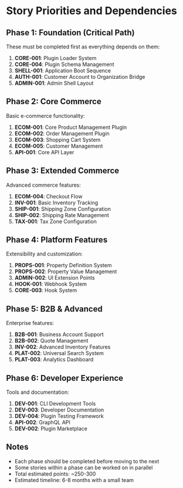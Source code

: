 # Story Priorities and Dependencies

## Phase 1: Foundation (Critical Path)
These must be completed first as everything depends on them:

1. **CORE-001**: Plugin Loader System
2. **CORE-004**: Plugin Schema Management
3. **SHELL-001**: Application Boot Sequence
4. **AUTH-001**: Customer Account to Organization Bridge
5. **ADMIN-001**: Admin Shell Layout

## Phase 2: Core Commerce
Basic e-commerce functionality:

1. **ECOM-001**: Core Product Management Plugin
2. **ECOM-002**: Order Management Plugin
3. **ECOM-003**: Shopping Cart System
4. **ECOM-005**: Customer Management
5. **API-001**: Core API Layer

## Phase 3: Extended Commerce
Advanced commerce features:

1. **ECOM-004**: Checkout Flow
2. **INV-001**: Basic Inventory Tracking
3. **SHIP-001**: Shipping Zone Configuration
4. **SHIP-002**: Shipping Rate Management
5. **TAX-001**: Tax Zone Configuration

## Phase 4: Platform Features
Extensibility and customization:

1. **PROPS-001**: Property Definition System
2. **PROPS-002**: Property Value Management
3. **ADMIN-002**: UI Extension Points
4. **HOOK-001**: Webhook System
5. **CORE-003**: Hook System

## Phase 5: B2B & Advanced
Enterprise features:

1. **B2B-001**: Business Account Support
2. **B2B-002**: Quote Management
3. **INV-002**: Advanced Inventory Features
4. **PLAT-002**: Universal Search System
5. **PLAT-003**: Analytics Dashboard

## Phase 6: Developer Experience
Tools and documentation:

1. **DEV-001**: CLI Development Tools
2. **DEV-003**: Developer Documentation
3. **DEV-004**: Plugin Testing Framework
4. **API-002**: GraphQL API
5. **DEV-002**: Plugin Marketplace

## Notes
- Each phase should be completed before moving to the next
- Some stories within a phase can be worked on in parallel
- Total estimated points: ~250-300
- Estimated timeline: 6-8 months with a small team